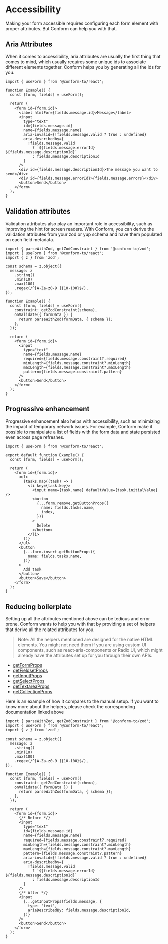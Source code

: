 # Accessibility

Making your form accessible requires configuring each form element with proper attributes. But Conform can help you with that.

## Aria Attributes

When it comes to accessibility, aria attributes are usually the first thing that comes to mind, which usually requires some unique ids to associate different elements together. Conform helps you by generating all the ids for you.

```tsx
import { useForm } from '@conform-to/react';

function Example() {
  const [form, fields] = useForm();

  return (
    <form id={form.id}>
      <label htmlFor={fields.message.id}>Message</label>
      <input
        type="text"
        id={fields.message.id}
        name={fields.message.name}
        aria-invalid={!fields.message.valid ? true : undefined}
        aria-describedby={
          !fields.message.valid
            ? `${fields.message.errorId} ${fields.message.descriptionId}`
            : fields.message.descriptionId
        }
      />
      <div id={fields.message.descriptionId}>The message you want to send</div>
      <div id={fields.message.errorId}>{fields.message.errors}</div>
      <button>Send</button>
    </form>
  );
}
```

## Validation attributes

Validation attributes also play an important role in accessibility, such as improving the hint for screen readers. With Conform, you can derive the validation attributes from your zod or yup schema and have them populated on each field metadata.

```tsx
import { parseWithZod, getZodConstraint } from '@conform-to/zod';
import { useForm } from '@conform-to/react';
import { z } from 'zod';

const schema = z.object({
  message: z
    .string()
    .min(10)
    .max(100)
    .regex(/^[A-Za-z0-9 ]{10-100}$/),
});

function Example() {
  const [form, fields] = useForm({
    constraint: getZodConstraint(schema),
    onValidate({ formData }) {
      return parseWithZod(formData, { schema });
    },
  });

  return (
    <form id={form.id}>
      <input
        type="text"
        name={fields.message.name}
        required={fields.message.constraint?.required}
        minLength={fields.message.constraint?.minLength}
        maxLength={fields.message.constraint?.maxLength}
        pattern={fields.message.constraint?.pattern}
      />
      <button>Send</button>
    </form>
  );
}
```

## Progressive enhancement

Progressive enhancement also helps with accessibility, such as minimizing the impact of temporary network issues. For example, Conform make it possible to manipulate a list of fields with the form data and state persisted even across page refreshes.

```tsx
import { useForm } from '@conform-to/react';

export default function Example() {
  const [form, fields] = useForm();

  return (
    <form id={form.id}>
      <ul>
        {tasks.map((task) => (
          <li key={task.key}>
            <input name={task.name} defaultValue={task.initialValue} />
            <button
              {...form.remove.getButtonProps({
                name: fields.tasks.name,
                index,
              })}
            >
              Delete
            </button>
          </li>
        ))}
      </ul>
      <button
        {...form.insert.getButtonProps({
          name: fields.tasks.name,
        })}
      >
        Add task
      </button>
      <button>Save</button>
    </form>
  );
}
```

## Reducing boilerplate

Setting up all the attributes mentioned above can be tedious and error prone. Conform wants to help you with that by providing a set of helpers that derive all the related attributes for you.

> Note: All the helpers mentioned are designed for the native HTML elements. You might not need them if you are using custom UI components, such as react-aria-components or Radix UI, which might already have the attributes set up for you through their own APIs.

- [getFormProps](./api/react/getFormProps.md)
- [getFieldsetProps](./api/react/getFieldsetProps.md)
- [getInputProps](./api/react/getInputProps.md)
- [getSelectProps](./api/react/getSelectProps.md)
- [getTextareaProps](./api/react/getTextareaProps.md)
- [getCollectionProps](./api/react/getButtonProps.md)

Here is an example of how it compares to the manual setup. If you want to know more about the helpers, please check the corresponding documentation linked above

```tsx
import { parseWithZod, getZodConstraint } from '@conform-to/zod';
import { useForm } from '@conform-to/react';
import { z } from 'zod';

const schema = z.object({
  message: z
    .string()
    .min(10)
    .max(100)
    .regex(/^[A-Za-z0-9 ]{10-100}$/),
});

function Example() {
  const [form, fields] = useForm({
    constraint: getZodConstraint(schema),
    onValidate({ formData }) {
      return parseWithZod(formData, { schema });
    },
  });

  return (
    <form id={form.id}>
      {/* Before */}
      <input
        type="text"
        id={fields.message.id}
        name={fields.message.name}
        required={fields.message.constraint?.required}
        minLength={fields.message.constraint?.minLength}
        maxLength={fields.message.constraint?.maxLength}
        pattern={fields.message.constraint?.pattern}
        aria-invalid={!fields.message.valid ? true : undefined}
        aria-describedby={
          !fields.message.valid
            ? `${fields.message.errorId} ${fields.message.descriptionId}`
            : fields.message.descriptionId
        }
      />
      {/* After */}
      <input
        {...getInputProps(fields.message, {
          type: 'text',
          ariaDescribedBy: fields.message.descriptionId,
        })}
      />
      <button>Send</button>
    </form>
  );
}
```
